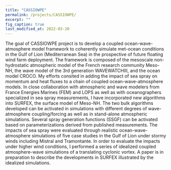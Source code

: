 ```yaml
---
title: "CASSIOWPE"
permalink: /projects/CASSIOWPE/
excerpt: ""
fig_caption: true 
last_modified_at: 2022-03-20
---
```


The goal of CASSIOWPE project is to develop a coupled ocean-wave-atmosphere model framework to coherently simulate met-ocean conditions in the Gulf of Lion (Mediterranean Sea)  in the prospective of future floating wind farm deployment.
The framework is composed of the mesoscale non-hydrostatic atmospheric model of the French research community Meso-NH, the wave model of the 3rd generation WAVEWATCHIII, and the ocean model CROCO.
My efforts consited in adding the impact of sea spray on momentum and heat fluxes to a chain of coupled ocean-wave-atmosphere models.
In close collaboration with atmospheric and wave modelers from France Energies Marines (FEM) and LOPS as well as with oceanographers specialized in sea spray measurements, I have incorporated new algorithms into SURFEX, the surface model of Meso-NH.
The two bulk algorithms developed can be activated in simulations with different degrees of wave-atmosphere coupling/forcing as well as in stand-alone atmospheric simulations. Several spray generation functions (SSGF) can be activated based on parameterizations derived from published measurements. 
The impacts of sea spray were evaluated through realistic ocean-wave-atmosphere simulations of five case studies in the Gulf of Lion under stormy winds including Mistral and Tramontante.
In order to evaluate the impacts under higher wind conditions, I performed a series of idealized coupled atmosphere-wave simulations of a translating cyclonic vortex. 
A paper is in preparation to describe the developments in SURFEX illustrated by the idealized simulations. 
